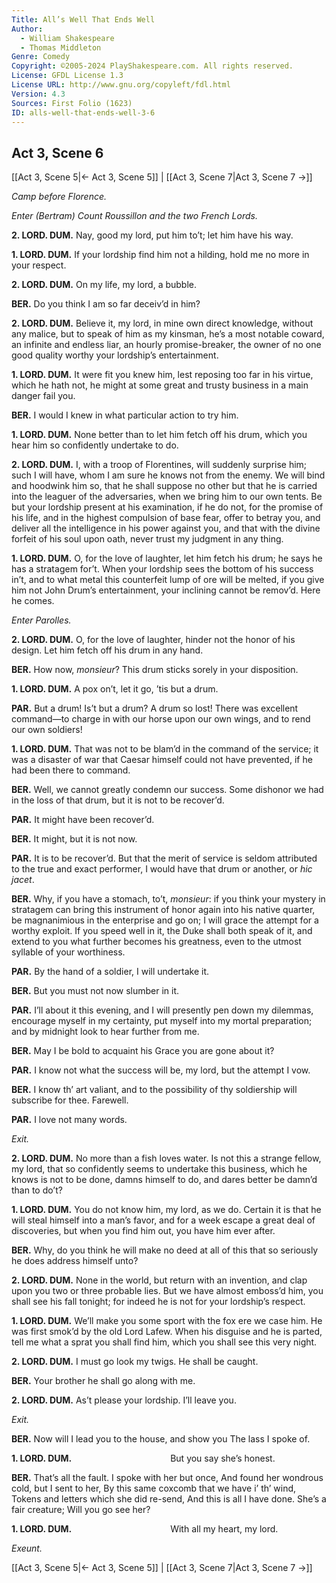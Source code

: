 ```yaml
---
Title: All’s Well That Ends Well
Author: 
  - William Shakespeare
  - Thomas Middleton
Genre: Comedy
Copyright: ©2005-2024 PlayShakespeare.com. All rights reserved.
License: GFDL License 1.3
License URL: http://www.gnu.org/copyleft/fdl.html
Version: 4.3
Sources: First Folio (1623)
ID: alls-well-that-ends-well-3-6
---
```


## Act 3, Scene 6
[[Act 3, Scene 5|← Act 3, Scene 5]] | [[Act 3, Scene 7|Act 3, Scene 7 →]]

*Camp before Florence.*

*Enter (Bertram) Count Roussillon and the two French Lords.*

**2. LORD. DUM.**
Nay, good my lord, put him to’t; let him have his way.

**1. LORD. DUM.**
If your lordship find him not a hilding, hold me no more in your respect.

**2. LORD. DUM.**
On my life, my lord, a bubble.

**BER.**
Do you think I am so far deceiv’d in him?

**2. LORD. DUM.**
Believe it, my lord, in mine own direct knowledge, without any malice, but to speak of him as my kinsman, he’s a most notable coward, an infinite and endless liar, an hourly promise-breaker, the owner of no one good quality worthy your lordship’s entertainment.

**1. LORD. DUM.**
It were fit you knew him, lest reposing too far in his virtue, which he hath not, he might at some great and trusty business in a main danger fail you.

**BER.**
I would I knew in what particular action to try him.

**1. LORD. DUM.**
None better than to let him fetch off his drum, which you hear him so confidently undertake to do.

**2. LORD. DUM.**
I, with a troop of Florentines, will suddenly surprise him; such I will have, whom I am sure he knows not from the enemy. We will bind and hoodwink him so, that he shall suppose no other but that he is carried into the leaguer of the adversaries, when we bring him to our own tents. Be but your lordship present at his examination, if he do not, for the promise of his life, and in the highest compulsion of base fear, offer to betray you, and deliver all the intelligence in his power against you, and that with the divine forfeit of his soul upon oath, never trust my judgment in any thing.

**1. LORD. DUM.**
O, for the love of laughter, let him fetch his drum; he says he has a stratagem for’t. When your lordship sees the bottom of his success in’t, and to what metal this counterfeit lump of ore will be melted, if you give him not John Drum’s entertainment, your inclining cannot be remov’d. Here he comes.

*Enter Parolles.*

**2. LORD. DUM.**
O, for the love of laughter, hinder not the honor of his design. Let him fetch off his drum in any hand.

**BER.**
How now, *monsieur*? This drum sticks sorely in your disposition.

**1. LORD. DUM.**
A pox on’t, let it go, ’tis but a drum.

**PAR.**
But a drum! Is’t but a drum? A drum so lost! There was excellent command—to charge in with our horse upon our own wings, and to rend our own soldiers!

**1. LORD. DUM.**
That was not to be blam’d in the command of the service; it was a disaster of war that Caesar himself could not have prevented, if he had been there to command.

**BER.**
Well, we cannot greatly condemn our success. Some dishonor we had in the loss of that drum, but it is not to be recover’d.

**PAR.**
It might have been recover’d.

**BER.**
It might, but it is not now.

**PAR.**
It is to be recover’d. But that the merit of service is seldom attributed to the true and exact performer, I would have that drum or another, or *hic jacet*.

**BER.**
Why, if you have a stomach, to’t, *monsieur*: if you think your mystery in stratagem can bring this instrument of honor again into his native quarter, be magnanimious in the enterprise and go on; I will grace the attempt for a worthy exploit. If you speed well in it, the Duke shall both speak of it, and extend to you what further becomes his greatness, even to the utmost syllable of your worthiness.

**PAR.**
By the hand of a soldier, I will undertake it.

**BER.**
But you must not now slumber in it.

**PAR.**
I’ll about it this evening, and I will presently pen down my dilemmas, encourage myself in my certainty, put myself into my mortal preparation; and by midnight look to hear further from me.

**BER.**
May I be bold to acquaint his Grace you are gone about it?

**PAR.**
I know not what the success will be, my lord, but the attempt I vow.

**BER.**
I know th’ art valiant, and to the possibility of thy soldiership will subscribe for thee. Farewell.

**PAR.**
I love not many words.

*Exit.*

**2. LORD. DUM.**
No more than a fish loves water. Is not this a strange fellow, my lord, that so confidently seems to undertake this business, which he knows is not to be done, damns himself to do, and dares better be damn’d than to do’t?

**1. LORD. DUM.**
You do not know him, my lord, as we do. Certain it is that he will steal himself into a man’s favor, and for a week escape a great deal of discoveries, but when you find him out, you have him ever after.

**BER.**
Why, do you think he will make no deed at all of this that so seriously he does address himself unto?

**2. LORD. DUM.**
None in the world, but return with an invention, and clap upon you two or three probable lies. But we have almost emboss’d him, you shall see his fall tonight; for indeed he is not for your lordship’s respect.

**1. LORD. DUM.**
We’ll make you some sport with the fox ere we case him. He was first smok’d by the old Lord Lafew. When his disguise and he is parted, tell me what a sprat you shall find him, which you shall see this very night.

**2. LORD. DUM.**
I must go look my twigs. He shall be caught.

**BER.**
Your brother he shall go along with me.

**2. LORD. DUM.**
As’t please your lordship. I’ll leave you.

*Exit.*

**BER.**
Now will I lead you to the house, and show you
The lass I spoke of.

**1. LORD. DUM.**
           But you say she’s honest.

**BER.**
That’s all the fault. I spoke with her but once,
And found her wondrous cold, but I sent to her,
By this same coxcomb that we have i’ th’ wind,
Tokens and letters which she did re-send,
And this is all I have done. She’s a fair creature;
Will you go see her?

**1. LORD. DUM.**
           With all my heart, my lord.

*Exeunt.*

[[Act 3, Scene 5|← Act 3, Scene 5]] | [[Act 3, Scene 7|Act 3, Scene 7 →]]